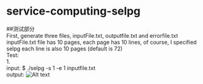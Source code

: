 # service-computing-selpg
##测试部分<br>
First, generate three files, inputFile.txt, outputfile.txt and errorfile.txt<br>
inputFile.txt file has 10 pages, each page has 10 lines, of course, I specified selpg each line is also 10 pages (default is 72)<br>
Test:<br>
1.<br>
input: $ ./selpg -s 1 -e 1 inputfile.txt<br>
output: ![Alt text](d:/path/test1.png)<br>
